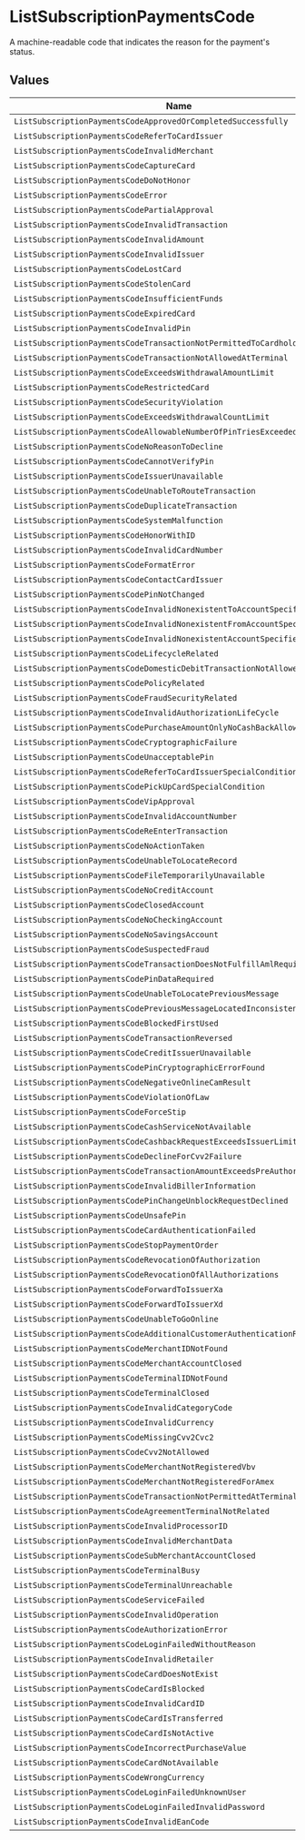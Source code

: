# ListSubscriptionPaymentsCode

A machine-readable code that indicates the reason for the payment's status.


## Values

| Name                                                                      | Value                                                                     |
| ------------------------------------------------------------------------- | ------------------------------------------------------------------------- |
| `ListSubscriptionPaymentsCodeApprovedOrCompletedSuccessfully`             | approved_or_completed_successfully                                        |
| `ListSubscriptionPaymentsCodeReferToCardIssuer`                           | refer_to_card_issuer                                                      |
| `ListSubscriptionPaymentsCodeInvalidMerchant`                             | invalid_merchant                                                          |
| `ListSubscriptionPaymentsCodeCaptureCard`                                 | capture_card                                                              |
| `ListSubscriptionPaymentsCodeDoNotHonor`                                  | do_not_honor                                                              |
| `ListSubscriptionPaymentsCodeError`                                       | error                                                                     |
| `ListSubscriptionPaymentsCodePartialApproval`                             | partial_approval                                                          |
| `ListSubscriptionPaymentsCodeInvalidTransaction`                          | invalid_transaction                                                       |
| `ListSubscriptionPaymentsCodeInvalidAmount`                               | invalid_amount                                                            |
| `ListSubscriptionPaymentsCodeInvalidIssuer`                               | invalid_issuer                                                            |
| `ListSubscriptionPaymentsCodeLostCard`                                    | lost_card                                                                 |
| `ListSubscriptionPaymentsCodeStolenCard`                                  | stolen_card                                                               |
| `ListSubscriptionPaymentsCodeInsufficientFunds`                           | insufficient_funds                                                        |
| `ListSubscriptionPaymentsCodeExpiredCard`                                 | expired_card                                                              |
| `ListSubscriptionPaymentsCodeInvalidPin`                                  | invalid_pin                                                               |
| `ListSubscriptionPaymentsCodeTransactionNotPermittedToCardholder`         | transaction_not_permitted_to_cardholder                                   |
| `ListSubscriptionPaymentsCodeTransactionNotAllowedAtTerminal`             | transaction_not_allowed_at_terminal                                       |
| `ListSubscriptionPaymentsCodeExceedsWithdrawalAmountLimit`                | exceeds_withdrawal_amount_limit                                           |
| `ListSubscriptionPaymentsCodeRestrictedCard`                              | restricted_card                                                           |
| `ListSubscriptionPaymentsCodeSecurityViolation`                           | security_violation                                                        |
| `ListSubscriptionPaymentsCodeExceedsWithdrawalCountLimit`                 | exceeds_withdrawal_count_limit                                            |
| `ListSubscriptionPaymentsCodeAllowableNumberOfPinTriesExceeded`           | allowable_number_of_pin_tries_exceeded                                    |
| `ListSubscriptionPaymentsCodeNoReasonToDecline`                           | no_reason_to_decline                                                      |
| `ListSubscriptionPaymentsCodeCannotVerifyPin`                             | cannot_verify_pin                                                         |
| `ListSubscriptionPaymentsCodeIssuerUnavailable`                           | issuer_unavailable                                                        |
| `ListSubscriptionPaymentsCodeUnableToRouteTransaction`                    | unable_to_route_transaction                                               |
| `ListSubscriptionPaymentsCodeDuplicateTransaction`                        | duplicate_transaction                                                     |
| `ListSubscriptionPaymentsCodeSystemMalfunction`                           | system_malfunction                                                        |
| `ListSubscriptionPaymentsCodeHonorWithID`                                 | honor_with_id                                                             |
| `ListSubscriptionPaymentsCodeInvalidCardNumber`                           | invalid_card_number                                                       |
| `ListSubscriptionPaymentsCodeFormatError`                                 | format_error                                                              |
| `ListSubscriptionPaymentsCodeContactCardIssuer`                           | contact_card_issuer                                                       |
| `ListSubscriptionPaymentsCodePinNotChanged`                               | pin_not_changed                                                           |
| `ListSubscriptionPaymentsCodeInvalidNonexistentToAccountSpecified`        | invalid_nonexistent_to_account_specified                                  |
| `ListSubscriptionPaymentsCodeInvalidNonexistentFromAccountSpecified`      | invalid_nonexistent_from_account_specified                                |
| `ListSubscriptionPaymentsCodeInvalidNonexistentAccountSpecified`          | invalid_nonexistent_account_specified                                     |
| `ListSubscriptionPaymentsCodeLifecycleRelated`                            | lifecycle_related                                                         |
| `ListSubscriptionPaymentsCodeDomesticDebitTransactionNotAllowed`          | domestic_debit_transaction_not_allowed                                    |
| `ListSubscriptionPaymentsCodePolicyRelated`                               | policy_related                                                            |
| `ListSubscriptionPaymentsCodeFraudSecurityRelated`                        | fraud_security_related                                                    |
| `ListSubscriptionPaymentsCodeInvalidAuthorizationLifeCycle`               | invalid_authorization_life_cycle                                          |
| `ListSubscriptionPaymentsCodePurchaseAmountOnlyNoCashBackAllowed`         | purchase_amount_only_no_cash_back_allowed                                 |
| `ListSubscriptionPaymentsCodeCryptographicFailure`                        | cryptographic_failure                                                     |
| `ListSubscriptionPaymentsCodeUnacceptablePin`                             | unacceptable_pin                                                          |
| `ListSubscriptionPaymentsCodeReferToCardIssuerSpecialCondition`           | refer_to_card_issuer_special_condition                                    |
| `ListSubscriptionPaymentsCodePickUpCardSpecialCondition`                  | pick_up_card_special_condition                                            |
| `ListSubscriptionPaymentsCodeVipApproval`                                 | vip_approval                                                              |
| `ListSubscriptionPaymentsCodeInvalidAccountNumber`                        | invalid_account_number                                                    |
| `ListSubscriptionPaymentsCodeReEnterTransaction`                          | re_enter_transaction                                                      |
| `ListSubscriptionPaymentsCodeNoActionTaken`                               | no_action_taken                                                           |
| `ListSubscriptionPaymentsCodeUnableToLocateRecord`                        | unable_to_locate_record                                                   |
| `ListSubscriptionPaymentsCodeFileTemporarilyUnavailable`                  | file_temporarily_unavailable                                              |
| `ListSubscriptionPaymentsCodeNoCreditAccount`                             | no_credit_account                                                         |
| `ListSubscriptionPaymentsCodeClosedAccount`                               | closed_account                                                            |
| `ListSubscriptionPaymentsCodeNoCheckingAccount`                           | no_checking_account                                                       |
| `ListSubscriptionPaymentsCodeNoSavingsAccount`                            | no_savings_account                                                        |
| `ListSubscriptionPaymentsCodeSuspectedFraud`                              | suspected_fraud                                                           |
| `ListSubscriptionPaymentsCodeTransactionDoesNotFulfillAmlRequirement`     | transaction_does_not_fulfill_aml_requirement                              |
| `ListSubscriptionPaymentsCodePinDataRequired`                             | pin_data_required                                                         |
| `ListSubscriptionPaymentsCodeUnableToLocatePreviousMessage`               | unable_to_locate_previous_message                                         |
| `ListSubscriptionPaymentsCodePreviousMessageLocatedInconsistentData`      | previous_message_located_inconsistent_data                                |
| `ListSubscriptionPaymentsCodeBlockedFirstUsed`                            | blocked_first_used                                                        |
| `ListSubscriptionPaymentsCodeTransactionReversed`                         | transaction_reversed                                                      |
| `ListSubscriptionPaymentsCodeCreditIssuerUnavailable`                     | credit_issuer_unavailable                                                 |
| `ListSubscriptionPaymentsCodePinCryptographicErrorFound`                  | pin_cryptographic_error_found                                             |
| `ListSubscriptionPaymentsCodeNegativeOnlineCamResult`                     | negative_online_cam_result                                                |
| `ListSubscriptionPaymentsCodeViolationOfLaw`                              | violation_of_law                                                          |
| `ListSubscriptionPaymentsCodeForceStip`                                   | force_stip                                                                |
| `ListSubscriptionPaymentsCodeCashServiceNotAvailable`                     | cash_service_not_available                                                |
| `ListSubscriptionPaymentsCodeCashbackRequestExceedsIssuerLimit`           | cashback_request_exceeds_issuer_limit                                     |
| `ListSubscriptionPaymentsCodeDeclineForCvv2Failure`                       | decline_for_cvv2_failure                                                  |
| `ListSubscriptionPaymentsCodeTransactionAmountExceedsPreAuthorizedAmount` | transaction_amount_exceeds_pre_authorized_amount                          |
| `ListSubscriptionPaymentsCodeInvalidBillerInformation`                    | invalid_biller_information                                                |
| `ListSubscriptionPaymentsCodePinChangeUnblockRequestDeclined`             | pin_change_unblock_request_declined                                       |
| `ListSubscriptionPaymentsCodeUnsafePin`                                   | unsafe_pin                                                                |
| `ListSubscriptionPaymentsCodeCardAuthenticationFailed`                    | card_authentication_failed                                                |
| `ListSubscriptionPaymentsCodeStopPaymentOrder`                            | stop_payment_order                                                        |
| `ListSubscriptionPaymentsCodeRevocationOfAuthorization`                   | revocation_of_authorization                                               |
| `ListSubscriptionPaymentsCodeRevocationOfAllAuthorizations`               | revocation_of_all_authorizations                                          |
| `ListSubscriptionPaymentsCodeForwardToIssuerXa`                           | forward_to_issuer_xa                                                      |
| `ListSubscriptionPaymentsCodeForwardToIssuerXd`                           | forward_to_issuer_xd                                                      |
| `ListSubscriptionPaymentsCodeUnableToGoOnline`                            | unable_to_go_online                                                       |
| `ListSubscriptionPaymentsCodeAdditionalCustomerAuthenticationRequired`    | additional_customer_authentication_required                               |
| `ListSubscriptionPaymentsCodeMerchantIDNotFound`                          | merchant_id_not_found                                                     |
| `ListSubscriptionPaymentsCodeMerchantAccountClosed`                       | merchant_account_closed                                                   |
| `ListSubscriptionPaymentsCodeTerminalIDNotFound`                          | terminal_id_not_found                                                     |
| `ListSubscriptionPaymentsCodeTerminalClosed`                              | terminal_closed                                                           |
| `ListSubscriptionPaymentsCodeInvalidCategoryCode`                         | invalid_category_code                                                     |
| `ListSubscriptionPaymentsCodeInvalidCurrency`                             | invalid_currency                                                          |
| `ListSubscriptionPaymentsCodeMissingCvv2Cvc2`                             | missing_cvv2_cvc2                                                         |
| `ListSubscriptionPaymentsCodeCvv2NotAllowed`                              | cvv2_not_allowed                                                          |
| `ListSubscriptionPaymentsCodeMerchantNotRegisteredVbv`                    | merchant_not_registered_vbv                                               |
| `ListSubscriptionPaymentsCodeMerchantNotRegisteredForAmex`                | merchant_not_registered_for_amex                                          |
| `ListSubscriptionPaymentsCodeTransactionNotPermittedAtTerminal`           | transaction_not_permitted_at_terminal                                     |
| `ListSubscriptionPaymentsCodeAgreementTerminalNotRelated`                 | agreement_terminal_not_related                                            |
| `ListSubscriptionPaymentsCodeInvalidProcessorID`                          | invalid_processor_id                                                      |
| `ListSubscriptionPaymentsCodeInvalidMerchantData`                         | invalid_merchant_data                                                     |
| `ListSubscriptionPaymentsCodeSubMerchantAccountClosed`                    | sub_merchant_account_closed                                               |
| `ListSubscriptionPaymentsCodeTerminalBusy`                                | terminal_busy                                                             |
| `ListSubscriptionPaymentsCodeTerminalUnreachable`                         | terminal_unreachable                                                      |
| `ListSubscriptionPaymentsCodeServiceFailed`                               | service_failed                                                            |
| `ListSubscriptionPaymentsCodeInvalidOperation`                            | invalid_operation                                                         |
| `ListSubscriptionPaymentsCodeAuthorizationError`                          | authorization_error                                                       |
| `ListSubscriptionPaymentsCodeLoginFailedWithoutReason`                    | login_failed_without_reason                                               |
| `ListSubscriptionPaymentsCodeInvalidRetailer`                             | invalid_retailer                                                          |
| `ListSubscriptionPaymentsCodeCardDoesNotExist`                            | card_does_not_exist                                                       |
| `ListSubscriptionPaymentsCodeCardIsBlocked`                               | card_is_blocked                                                           |
| `ListSubscriptionPaymentsCodeInvalidCardID`                               | invalid_card_id                                                           |
| `ListSubscriptionPaymentsCodeCardIsTransferred`                           | card_is_transferred                                                       |
| `ListSubscriptionPaymentsCodeCardIsNotActive`                             | card_is_not_active                                                        |
| `ListSubscriptionPaymentsCodeIncorrectPurchaseValue`                      | incorrect_purchase_value                                                  |
| `ListSubscriptionPaymentsCodeCardNotAvailable`                            | card_not_available                                                        |
| `ListSubscriptionPaymentsCodeWrongCurrency`                               | wrong_currency                                                            |
| `ListSubscriptionPaymentsCodeLoginFailedUnknownUser`                      | login_failed_unknown_user                                                 |
| `ListSubscriptionPaymentsCodeLoginFailedInvalidPassword`                  | login_failed_invalid_password                                             |
| `ListSubscriptionPaymentsCodeInvalidEanCode`                              | invalid_ean_code                                                          |